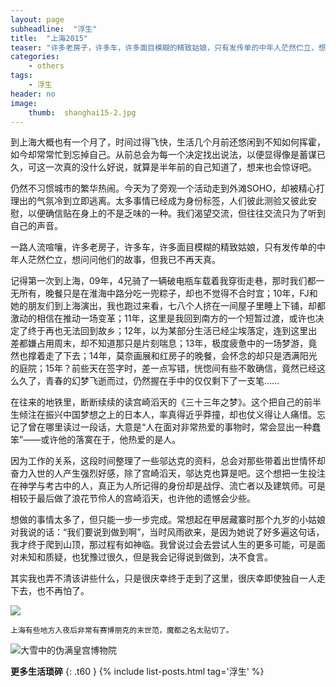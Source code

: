 ```yaml
---
layout: page
subheadline:  "浮生"
title:  "上海2015"
teaser: "许多老房子，许多车，许多面目模糊的精致姑娘，只有发传单的中年人茫然伫立，想问问他们的故事，但我已不再天真。"
categories:
    - others
tags:
    - 浮生
header: no
image:
    thumb:  shanghai15-2.jpg
---
```


到上海大概也有一个月了，时间过得飞快，生活几个月前还悠闲到不知如何挥霍，如今却常常忙到忘掉自己。从前总会为每一个决定找出说法，以便显得像是蓄谋已久，可这一次真的没什么好说，就算是半年前的自己知道了，想来也会惊讶吧。

仍然不习惯城市的繁华热闹。今天为了旁观一个活动走到外滩SOHO，却被精心打理出的气氛冷到立即逃离。太多事情已经成为身份标签，人们彼此测验又彼此安慰，以便确信贴在身上的不是乏味的一种。我们渴望交流，但往往交流只为了听到自己的声音。

一路人流喧嚷，许多老房子，许多车，许多面目模糊的精致姑娘，只有发传单的中年人茫然伫立，想问问他们的故事，但我已不再天真。

记得第一次到上海，09年，4兄骑了一辆破电瓶车载着我穿街走巷，那时我们都一无所有，晚餐只是在淮海中路分吃一兜粽子，却也不觉得不合时宜；10年，FJ和她的朋友们到上海演出，我也跑过来看，七八个人挤在一间屋子里睡上下铺，却都激动的相信在推动一场变革；11年，这里是我回到南方的一个短暂过渡，或许也决定了终于再也无法回到故乡；12年，以为某部分生活已经尘埃落定，连到这里出差都嫌占用周末，却不知道那只是片刻喘息；13年，极度疲惫中的一场梦游，竟然也撑着走了下去；14年，莫奈画展和红房子的晚餐，会怀念的却只是洒满阳光的庭院；15年？前些天在签字时，差一点写错，恍惚间有些不敢确信，竟然已经这么久了，青春的幻梦飞逝而过，仍然握在手中的仅仅剩下了一支笔……

在往来的地铁里，断断续续的读宫崎滔天的《三十三年之梦》。这个把自己的前半生倾注在振兴中国梦想之上的日本人，率真得近乎莽撞，却也仗义得让人痛惜。忘记了曾在哪里读过一段话，大意是“人在面对非常热爱的事物时，常会显出一种蠢笨”——或许他的落寞在于，他热爱的是人。

因为工作的关系，这段时间整理了一些邬达克的资料，总会对那些带着出世情怀却奋力入世的人产生强烈好感，除了宫崎滔天，邬达克也算是吧。这个想把一生投注在神学与考古中的人，真正为人所记得的身份却是战俘、流亡者以及建筑师。可是相较于最后做了浪花节伶人的宫崎滔天，也许他的遗憾会少些。

想做的事情太多了，但只能一步一步完成。常想起在甲居藏寨时那个九岁的小姑娘对我说的话：“我们要说到做到啊”，当时风雨欲来，是因为她说了好多遍这句话，我才终于爬到山顶，那过程有如神临。我曾说过会去尝试人生的更多可能，可是面对未知和质疑，也犹豫过很久，但是我会记得说到做到，决不食言。

其实我也弄不清该讲些什么，只是很庆幸终于走到了这里，很庆幸即使独自一人走下去，也不再怕了。

<img src="{{ site.url}}/images/shanghai15-2.jpg" >

`上海有些地方入夜后非常有赛博朋克的末世范，魔都之名太贴切了。`

<img src="{{ site.url}}/images/shanghai15.jpg" alt="大雪中的伪满皇宫博物院">


<strong>更多生活琐碎</strong>
{: .t60 }
{% include list-posts.html tag='浮生' %}